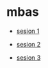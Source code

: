 # mbas
* [sesion 1](https://docs.google.com/presentation/d/e/2PACX-1vSn67M9Q9wbzBOZwOMDvDd7DO7GTNx9SFk3BfzDC-lcMLS4f2inwn1YLA6MyfhcfCA_VshhTVHQMPrF/pub?start=false&loop=false&delayms=3000)

* [sesion 2](https://docs.google.com/presentation/d/e/2PACX-1vR9RiPAcZght-akS-XSsag1SzgsEsQ_HNtLNX4XwYm_ZGj2BUVnarNovseGQpTx9lGSMzsgyMSo34De/pub?start=false&loop=false&delayms=3000)

* [sesion 3](https://docs.google.com/presentation/d/e/2PACX-1vRgcZ1sHiRJTuRxffAWX9mSs1PY0KezXJ3wPYtOdnM_TE-9zrH2F__yhD0uQVOPtyLTIORVBz4C-U48/pub?start=false&loop=false&delayms=3000)
